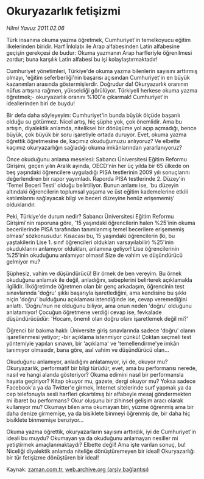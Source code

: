 # Okuryazarlık fetişizmi

*Hilmi Yavuz 2011.02.06*

<td class="columnist-detail">
<p>Türk insanına okuma yazma öğretmek, Cumhuriyet'in temelkoyucu eğitim ilkelerinden biridir. Harf İnkılabı ile Arap alfabesinden Latin alfabesine geçişin gerekçesi de budur: Okuma yazmanın Arap harfleriyle öğrenilmesi zordur; buna karşılık Latin alfabesi bu işi kolaylaştırmaktadır!</p>
<p>
<div id="haberMetinDiv">
<p>Cumhuriyet yönetimleri, Türkiye'de okuma yazma bilenlerin sayısını arttırmış olmayı, 'eğitim seferberliği'nin başarısı açısından Cumhuriyet'in en büyük kazanımları arasında göstermişlerdir. Doğrudur da! Okuryazarlık oranının nüfus artışına rağmen, yükseldiği görülüyor. Türkiyeli herkese okuma yazma öğretmek;- okuryazarlık oranını %100'e çıkarmak! Cumhuriyet'in ideallerinden biri de buydu!
<p>Bir defa daha söyleyeyim: Cumhuriyet'in bunda büyük ölçüde başarılı olduğu su götürmez. Nicel artış, hiç şüphe yok, çok önemlidir. Ama bu artışın, diyalektik anlamda, niteliksel bir dönüşüme yol açıp açmadığı, bence büyük, çok büyük bir soru işaretiyle ortada duruyor. Evet, okuma yazma öğrettik öğretmesine de, kaçımız okuduğumuzu anlıyoruz? Ve elbette kaçımız okuryazarlığın sağladığı okuma imkânlarından yararlanıyoruz?
<p>Önce okuduğunu anlama meselesi: Sabancı Üniversitesi Eğitim Reformu Girişimi, geçen yılın Aralık ayında, OECD'nin her üç yılda bir 65 ülkede on beş yaşındaki öğrencilere uyguladığı PISA testlerinin 2009 yılı sonuçlarını değerlendiren bir rapor yayımladı. Raporda PISA testlerinde 2. Düzey'in 'Temel Beceri Testi' olduğu belirtiliyor. Bunun anlamı ise, 'bu düzeyin altındaki öğrencilerin toplumsal yaşama ve üst eğitim kademelerine etkili katılımlarını sağlayacak bilgi ve beceri düzeyine henüz erişememiş' olduklarıdır.
<p>Peki, Türkiye'de durum nedir? Sabancı Üniversitesi Eğitim Reformu Girişimi'nin raporuna göre, '15 yaşındaki öğrencilerin halen %25'inin okuma becerilerinde PISA tarafından tanımlanmış temel becerilere erişememiş olması' sözkonusudur. Kısacası bu, 15 yaşındaki öğrencilerin (ki, bu yaştakilerin Lise 1. sınıf öğrencileri oldukları varsayılabilir) %25'inin okuduklarını anlamıyor oldukları, anlamına geliyor! Lise öğrencilerinin %25'inin okuduğunu anlamıyor olması! Size de vahim ve düşündürücü gelmiyor mu?
<p>Şüphesiz, vahim ve düşündürücü! Bir örnek de ben vereyim. Bu örnek okuduğunu anlamak ile değil, anladığını, sebeplerini belirterek açıklamakla ilgilidir. İlköğretimde öğretmen olan bir genç arkadaşım, öğrencinin test sınavlarında 'doğru' şıkkı başarıyla işaretlediğini, ama kendisine bu şıkkı niçin 'doğru' bulduğunu açıklaması istendiğinde ise, cevap veremediğini anlattı. 'Doğru'nun ne olduğunu biliyor, ama onun neden 'doğru' olduğunu anlatamıyor! Çocuğun öğretmene verdiği cevap ise, fevkalade düşündürücüdür: 'Hocam, önemli olan doğru olanı işaretlemek değil mi?'
<p>Öğrenci bir bakıma haklı: Üniversite giriş sınavlarında sadece 'doğru' olanın işaretlenmesi yetiyor; -bir açıklama istenmiyor çünkü! Çoktan seçmeli test yöntemiyle yapılan sınavın, bir 'açıklama' ve 'temellendirme'ye imkân tanımıyor olmasıdır, bana göre, asıl vahim ve düşündürücü olan...
<p>Okuduğunu anlamıyor, anladığını anlatamıyor, iyi de, okuyor mu? Okuryazarlık, performatif bir bilgi türüdür, evet, ama bu performansı nerede, nasıl ve hangi alanda gösteriyor? Okuma edimini nasıl bir performansla hayata geçiriyor? Kitap okuyor mu, gazete, dergi okuyor mu? Yoksa sadece Facebook'a ya da Twitter'e girmek, Internet sitelerinde surf yapmak ya da cep telefonuyla sesli harfleri çıkartılmış bir alfabeyle mesaj göndermekten mi ibaret bu performans? Okur oluşunu bir zihinsel gelişim aracı olarak kullanıyor mu? Okumayı bilen ama okumayan biri, yüzme öğrenmiş ama bir daha denize girmemişe, ya da bisiklete binmeyi öğrenmiş de, bir daha hiç bisiklete binmemişe benziyor...
<p>Okuma yazma öğrettik, okuryazarların sayısını arttırdık, iyi de Cumhuriyet'in ideali bu muydu? Okumayan ya da okuduğunu anlamayan nesiller mi yetiştirmek amaçlanmaktaydı? Elbette değil! Ama işte varılan sonuç, bu! Niceliği diyalektik anlamda niteliğe dönüştüremeyen bir ideal! Okuryazarlığı bir tür fetişizme dönüştüren bir ideal! </p></p></p></p></p></p></p></p></div>
</p>
<a href="http://web.archive.org/web/20110224043019/mailto:h.yavuz@zaman.com.tr">
</a></td>

Kaynak: [zaman.com.tr](http://zaman.com.tr/yazar.do?yazino=1089664), [web.archive.org (arşiv bağlantısı)](http://web.archive.org/web/20110224043019/http://www.zaman.com.tr:80/yazar.do?yazino=1089664)
